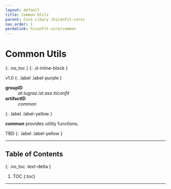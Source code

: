 ```yaml
---
layout: default
title: Common Utils
parent: Core Libary (hiconfit-core)
nav_order: 1
permalink: hiconfit-core/common
---
```


# Common Utils
{: .no_toc }
{: .d-inline-block }

<span style = "text-transform: lowercase">v1.0</span>
{: .label .label-purple }

<dl style="width:400px;">
    <dt><strong>groupID</strong></dt>
    <dd style = "text-transform: lowercase"><em>at.tugraz.ist.ase.hiconfit</em></dd>
    <dt><strong>artifactID</strong></dt>
    <dd style = "text-transform: lowercase"><em>common</em></dd>
</dl>{: .label .label-yellow }

_**common**_ provides utility functions.

TBD
{: .label .label-yellow }

---

## Table of Contents
{: .no_toc .text-delta }

1. TOC
{:toc}

---